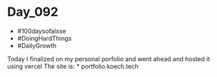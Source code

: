 # Day_092

- #100daysofalxse 
- #DoingHardThings
- #DailyGrowth

Today I finalized on my personal porfolio and went ahead and hosted it using vercel
The site is: 
    * portfolio.koech.tech
